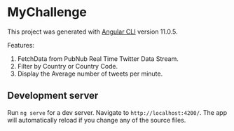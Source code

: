 # MyChallenge

This project was generated with [Angular CLI](https://github.com/angular/angular-cli) version 11.0.5.

Features:
1. FetchData from PubNub Real Time Twitter Data Stream.
2. Filter by Country or Country Code.
3. Display the Average number of tweets per minute.

## Development server

Run `ng serve` for a dev server. Navigate to `http://localhost:4200/`. The app will automatically reload if you change any of the source files.
